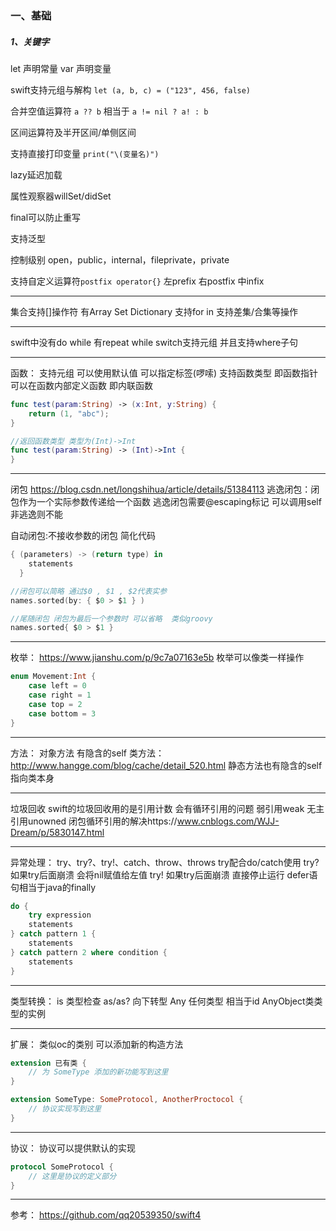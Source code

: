 ### 一、基础
##### 1、关键字
let	声明常量
var	声明变量

swift支持元组与解构
`let (a, b, c) = ("123", 456, false)`

合并空值运算符
`a ?? b` 相当于 `a != nil ? a! : b`

区间运算符及半开区间/单侧区间

支持直接打印变量
`print("\(变量名)")`

lazy延迟加载

属性观察器willSet/didSet

final可以防止重写

支持泛型

控制级别 open，public，internal，fileprivate，private

支持自定义运算符`postfix operator{}`
左prefix	右postfix	中infix
_ _ _


集合支持[]操作符  有Array Set Dictionary
支持for in
支持差集/合集等操作

_ _ _


swift中没有do while 有repeat while
switch支持元组  并且支持where子句

_ _ _


函数：
支持元组
可以使用默认值
可以指定标签(啰嗦)
支持函数类型 即函数指针
可以在函数内部定义函数 即内联函数
```swift
func test(param:String) -> (x:Int, y:String) {
    return (1, "abc");
}

//返回函数类型 类型为(Int)->Int
func test(param:String) -> (Int)->Int {
}
```

_ _ _


闭包
https://blog.csdn.net/longshihua/article/details/51384113
逃逸闭包：闭包作为一个实际参数传递给一个函数 逃逸闭包需要@escaping标记 可以调用self 非逃逸则不能

自动闭包:不接收参数的闭包 简化代码

```swift
{ (parameters) -> (return type) in
    statements
  }

//闭包可以简略 通过$0 , $1 , $2代表实参
names.sorted(by: { $0 > $1 } )

//尾随闭包 闭包为最后一个参数时 可以省略  类似groovy
names.sorted{ $0 > $1 }

```

_ _ _


枚举：
https://www.jianshu.com/p/9c7a07163e5b
枚举可以像类一样操作
```swift
enum Movement:Int {
    case left = 0
    case right = 1
    case top = 2
    case bottom = 3
}
```

_ _ _

方法：
对象方法 有隐含的self
类方法：http://www.hangge.com/blog/cache/detail_520.html
静态方法也有隐含的self 指向类本身
_ _ _

垃圾回收
swift的垃圾回收用的是引用计数 会有循环引用的问题
弱引用weak  无主引用unowned
闭包循环引用的解决https://www.cnblogs.com/WJJ-Dream/p/5830147.html

_ _ _

异常处理：
try、try?、try!、catch、throw、throws
try配合do/catch使用
try? 如果try后面崩溃 会将nil赋值给左值
try! 如果try后面崩溃 直接停止运行
defer语句相当于java的finally
```swift
do {
	try expression
    statements
} catch pattern 1 {
    statements
} catch pattern 2 where condition {
    statements
}
```

_ _ _

类型转换：
is	类型检查
as/as?	向下转型
Any	任何类型 相当于id	AnyObject类类型的实例

_ _ _

扩展：
类似oc的类别
可以添加新的构造方法
```swift
extension 已有类 {
    // 为 SomeType 添加的新功能写到这里
}

extension SomeType: SomeProtocol, AnotherProctocol {
    // 协议实现写到这里
}
```
_ _ _
协议：
协议可以提供默认的实现
```swift
protocol SomeProtocol {
    // 这里是协议的定义部分
}
```
_ _ _


参考：
https://github.com/qq20539350/swift4
